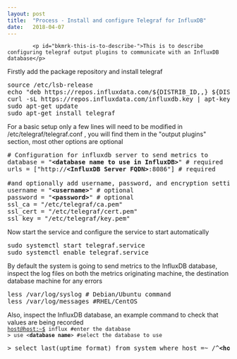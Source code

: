 ```yaml
---
layout: post
title:  "Process - Install and configure Telegraf for InfluxDB"
date:   2018-04-07
---
```



            <p id="bkmrk-this-is-to-describe-">This is to describe configuring telegraf output plugins to communicate with an InfluxDB database</p>
<p id="bkmrk-firstly-add-the-pack">Firstly add the package repository and install telegraf</p>
<pre id="bkmrk-sudo-apt-get-install">source /etc/lsb-release<br>echo "deb https://repos.influxdata.com/${DISTRIB_ID,,} ${DISTRIB_CODENAME} stable" | tee -a /etc/apt/sources.list<br>curl -sL https://repos.influxdata.com/influxdb.key | apt-key add -<br>sudo apt-get update<br>sudo apt-get install telegraf</pre>
<p id="bkmrk-for-a-basic-setup-on">For a basic setup only a few lines will need to be modified in /etc/telegraf/telegraf.conf , you will find them in the "output plugins" section, most other options are optional</p>
<pre id="bkmrk-%23-configuration-for-"># Configuration for influxdb server to send metrics to<br>database = "<strong>&lt;database name to use in InfluxDB&gt;</strong>" # required<br>urls = ["http://<strong>&lt;InfluxDB Server FQDN&gt;</strong>:8086"] # required<br><br>#and optionally add username, password, and encryption settings<br>username = "<strong>&lt;username&gt;</strong>" # optional<br>password = "<strong>&lt;password&gt;</strong>" # optional<br>ssl_ca = "/etc/telegraf/ca.pem"<br>ssl_cert = "/etc/telegraf/cert.pem"<br>ssl_key = "/etc/telegraf/key.pem"</pre>
<p id="bkmrk-now-start-the-servic">Now start the service and configure the service to start automatically</p>
<pre id="bkmrk-%C2%A0sudo-systemctl-sta">sudo systemctl start telegraf.service<br>sudo systemctl enable telegraf.service</pre>
<p id="bkmrk-by-default-the-syste">By default the system is going to send metrics to the InfluxDB database, inspect the log files on both the metrics originating machine, the destination database machine for any errors</p>
<pre id="bkmrk-less-%2Fvar%2Flog%2Fsyslog">less /var/log/syslog # Debian/Ubuntu command<br>less /var/log/messages #RHEL/CentOS</pre>
<p id="bkmrk-also%2C-inspect-the-in">Also, inspect the InfluxDB database, an example command to check that values are being recorded<br><code><a href="mailto:host@host:~%24">host@host:~$</a> influx #enter the database</code><br><code>&gt; use &lt;<strong>database name</strong>&gt; #select the database to use</code></p>
<pre id="bkmrk-%3E-select-last%28uptime">&gt; select last(uptime_format) from system where host =~ /^<strong>&lt;host originating telegraf metrics&gt;</strong>$/</pre>
